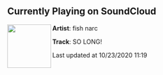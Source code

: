 ## Currently Playing on SoundCloud

[<img align="left" width="100" src="https://i1.sndcdn.com/artworks-WubExrIGKR6c-0-t50x50.jpg">](https://soundcloud.com/fish_narc/so-long?in=fish_narc/sets/wildfire-87541594)

**Artist**: fish narc 

**Track**: SO LONG!

Last updated at 10/23/2020 11:19
